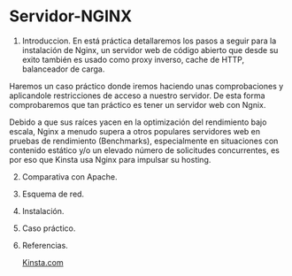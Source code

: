 # Servidor-NGINX

1. Introduccion.
  En está práctica detallaremos los pasos a seguir para la instalación de Nginx, un servidor web de código abierto que desde su exito también es usado como proxy inverso, cache de HTTP,    balanceador de carga.

  Haremos un caso práctico donde iremos haciendo unas comprobaciones y aplicandole restricciones de acceso a nuestro servidor. De esta forma comprobaremos que tan práctico es tener un servidor web con Ngnix.
  
   Debido a que sus raíces yacen en la optimización del rendimiento bajo escala, Nginx a menudo supera a otros populares servidores web en pruebas de rendimiento (Benchmarks), especialmente en situaciones con contenido estático y/o un elevado número de solicitudes concurrentes, es por eso que Kinsta usa Nginx para impulsar su hosting.
   
2. Comparativa con Apache.
3. Esquema de red.
4. Instalación.
5. Caso práctico.
6. Referencias.

   [Kinsta.com](https://kinsta.com/es/base-de-conocimiento/que-es-nginx/)

